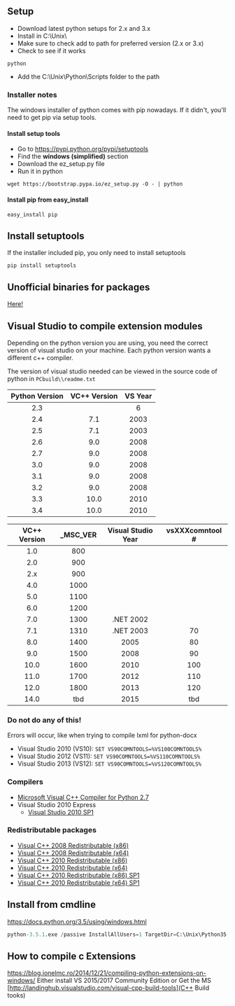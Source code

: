 ## Setup
- Download latest python setups for 2.x and 3.x
- Install in C:\\Unix\\
- Make sure to check add to path for preferred version (2.x or 3.x)
- Check to see if it works
```
python
```
- Add the C:\\Unix\\Python\\Scripts folder to the path

### Installer notes
The windows installer of python comes with pip nowadays. If it didn't, you'll need to get pip via setup tools.

#### Install setup tools
- Go to https://pypi.python.org/pypi/setuptools
- Find the **windows (simplified)** section
- Download the ez_setup.py file
- Run it in python

```
wget https://bootstrap.pypa.io/ez_setup.py -O - | python
```

#### Install pip from easy_install
```
easy_install pip
```

## Install setuptools
If the installer included pip, you only need to install setuptools
```
pip install setuptools
```

## Unofficial binaries for packages
[Here!](http://www.lfd.uci.edu/~gohlke/pythonlibs/)

## Visual Studio to compile extension modules
Depending on the python version you are using, you need the correct version of visual studio on your machine. Each python version wants a different c++ compiler.

The version of visual studio needed can be viewed in the source code of python in `PCbuild\\readme.txt`

| Python Version | VC++ Version | VS Year |
| :-: | :-: | :-: |
| 2.3 |  | 6 |
| 2.4 | 7.1 | 2003 |
| 2.5 | 7.1 | 2003 |
| 2.6 | 9.0 | 2008 |
| 2.7 | 9.0 | 2008 |
| 3.0 | 9.0 | 2008 |
| 3.1 | 9.0 | 2008 |
| 3.2 | 9.0 | 2008 |
| 3.3 | 10.0 | 2010 |
| 3.4 | 10.0 | 2010 |

| VC++ Version | _MSC_VER | Visual Studio Year | vsXXXcomntool # |
| :-: | :-: | :-: | :-: |
| 1.0 | 800 |   |   |
| 2.0 | 900 |   |   |
| 2.x | 900 |   |   |
| 4.0 | 1000 |   |   |
| 5.0 | 1100 |   |   |
| 6.0 | 1200 |   |   |
| 7.0 | 1300 | .NET 2002 |   |
| 7.1 | 1310 | .NET 2003 | 70 |
| 8.0 | 1400 | 2005 | 80 |
| 9.0 | 1500 | 2008 | 90 |
| 10.0 | 1600 | 2010 | 100 |
| 11.0 | 1700 | 2012 | 110 |
| 12.0 | 1800 | 2013 | 120 |
| 14.0 | tbd | 2015 | tbd |

### Do not do any of this!
Errors will occur, like when trying to compile lxml for python-docx

- Visual Studio 2010 (VS10): `SET VS90COMNTOOLS=%VS100COMNTOOLS%`
- Visual Studio 2012 (VS11): `SET VS90COMNTOOLS=%VS110COMNTOOLS%`
- Visual Studio 2013 (VS12): `SET VS90COMNTOOLS=%VS120COMNTOOLS%`

### Compilers
- [Microsoft Visual C++ Compiler for Python 2.7](http://www.microsoft.com/en-us/download/details.aspx?id=44266)
- Visual Studio 2010 Express
	- [Visual Studio 2010 SP1](http://go.microsoft.com/fwlink/?LinkId=210710)

### Redistributable packages
- [Visual C++ 2008 Redistributable (x86)](http://www.microsoft.com/en-us/download/details.aspx?displaylang=en&id=29)
- [Visual C++ 2008 Redistributable (x64)](http://www.microsoft.com/en-us/download/details.aspx?id=15336)
- [Visual C++ 2010 Redistributable (x86)](http://www.microsoft.com/en-us/download/details.aspx?id=5555)
- [Visual C++ 2010 Redistributable (x64)](http://www.microsoft.com/en-us/download/details.aspx?id=14632)
- [Visual C++ 2010 Redistributable (x86) SP1](http://www.microsoft.com/en-us/download/details.aspx?id=8328)
- [Visual C++ 2010 Redistributable (x64) SP1](http://www.microsoft.com/en-us/download/details.aspx?id=13523)

## Install from cmdline
https://docs.python.org/3.5/using/windows.html
```python
python-3.5.1.exe /passive InstallAllUsers=1 TargetDir=C:\Unix\Python35 PrependPath=1 Shortcuts=0 Include_doc=0 Include_debug=1
```

## How to compile c Extensions
https://blog.ionelmc.ro/2014/12/21/compiling-python-extensions-on-windows/
Either install VS 2015/2017 Community Edition
or 
Get the MS [http://landinghub.visualstudio.com/visual-cpp-build-tools](C++ Build tooks)
